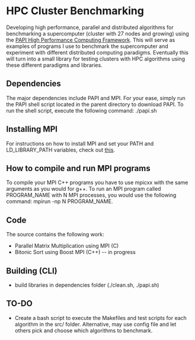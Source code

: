 # HPC Cluster Benchmarking #
Developing high performance, parallel and distributed algorithms for benchmarking a supercomputer (cluster with 27 nodes and growing) using the [PAPI High Performance Computing Framework](http://icl.cs.utk.edu/papi/overview/). This will serve as examples of programs I use to benchmark the supercomputer and experiment with different distributed computing paradigms. Eventually this will turn into a small library for testing clusters with HPC algorithms using these different paradigms and libraries.

## Dependencies ##
The major dependencies include PAPI and MPI.  For your ease, simply run the PAPI shell script located in the parent directory to download PAPI. 
To run the shell script, execute the following command: ./papi.sh

## Installing MPI ##
For instructions on how to install MPI and set your PATH and LD_LIBRARY_PATH variables, check out [this](http://www.itp.phys.ethz.ch/education/hs12/programming_techniques/openmpi.pdf).

## How to compile and run MPI programs ##
To compile your MPI C++ programs you have to use mpicxx with the same arguments as you would for g++. To run an MPI program called PROGRAM_NAME with N MPI processes, you would use the following command: mpirun -np N PROGRAM_NAME.

## Code ##
The source contains the following work:

* Parallel Matrix Multiplication using MPI (C)
* Bitonic Sort using Boost MPI (C++) -- in progress

## Building (CLI) ##
* build libraries in dependencies folder (./clean.sh, ./papi.sh)

## TO-DO ##
* Create a bash script to execute the Makefiles and test scripts for each algorithm in the src/ folder. Alternative, may use config file and let others pick and choose which algorithms to benchmark.
